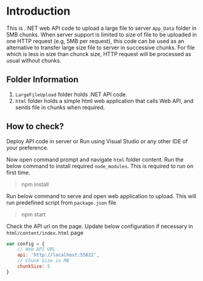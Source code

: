 # Introduction
This is . NET web API code to upload a large file to server `App_Data` folder in 5MB chunks. When server support is limited to size of file to be uploaded in one HTTP request (e.g, 5MB per request), this code can be used as an alternative to transfer large size file to server in successive chunks. For file which is less in size than chunck size, HTTP request will be processed as usual without chunks.

## Folder Information

1. `LargeFileUpload` folder holds .NET API code.
2. `html` folder holds a simple html web application that calls Web API, and sends file in chunks when required.

## How to check?

Deploy API code in server or Run using Visual Studio or any other IDE of your preference.

Now open command prompt and navigate `html` folder content. Run the below command to install required `node_modules`. This is required to run on first time.

> npm install

Run below command to serve and open web application to upload. This will run predefined script from `package.json` file

> npm start

Check the API url on the page. Update below configuration if necessary in `html/content/index.html` page

``` javascript
var config = {
    // Web API URL
    api: 'http://localhost:55622',
    // Chunk Size in MB
    chunkSize: 5
}
```
